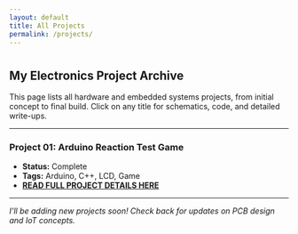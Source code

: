 ```yaml
---
layout: default
title: All Projects
permalink: /projects/
---
```


# <h2>My Electronics Project Archive</h2>

This page lists all hardware and embedded systems projects, from initial concept to final build. Click on any title for schematics, code, and detailed write-ups.

---

### Project 01: Arduino Reaction Test Game
* **Status:** Complete 
* **Tags:** Arduino, C++, LCD, Game
* **[READ FULL PROJECT DETAILS HERE](/reaction-game-v1/)**

---

*I'll be adding new projects soon! Check back for updates on PCB design and IoT concepts.*
